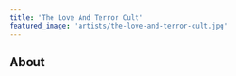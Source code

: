 ```yaml
---
title: 'The Love And Terror Cult'
featured_image: 'artists/the-love-and-terror-cult.jpg'
---
```


## About


